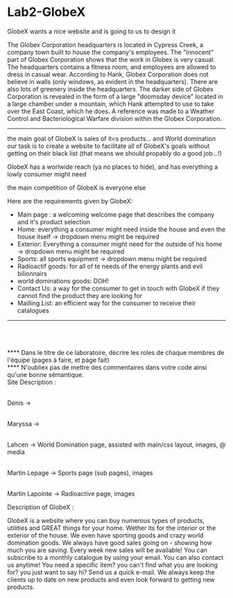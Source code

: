 # Lab2-GlobeX
GlobeX wants a nice website and is going to us to design it


The Globex Corporation headquarters is located in Cypress Creek, a company town built to house the company's employees. The "innocent" part of Globex Corporation shows that the work in Globex is very casual. The headquarters contains a fitness room, and employees are allowed to dress in casual wear. According to Hank, Globex Corporation does not believe in walls (only windows, as evident in the headquarters). There are also lots of greenery inside the headquarters. The darker side of Globex Corporation is revealed in the form of a large "doomsday device" located in a large chamber under a mountain, which Hank attempted to use to take over the East Coast, which he does. A reference was made to a Weather Control and Bacteriological Warfare division within the Globex Corporation.

<hr>

the main goal of GlobeX is sales of it<s products... and World domination
our task is to create a website to facilitate all of GlobeX's goals without getting on their black list (that means we should propably do a good job...!)

GlobeX has a worlwide reach (ya no places to hide), and has everything a lowly consumer might need

the main competition of GlobeX is everyone else

Here are the requirements given by GlobeX:
- Main page : a welcoming welcome page that describes the company and it's product selection
- Home: everything a consumer might need inside the house and even the house itself -> dropdown menu might be required
- Exterior: Everything a consumer might need for the outside of his home -> dropdown menu might be required
- Sports: all sports equipment -> dropdown menu might be required
- Radioactif goods: for all of te needs of the energy plants and evil bilionnairs
- world dominations goods: DOH!
- Contact Us: a way for the consumer to get in touch with GlobeX if they cannot find the product they are looking for
- Mailling List: an efficient way for the consumer to receive their catalogues

<hr>
<br><br><br>
**** Dans le titre de ce laboratoire, décrire les roles de chaque membres de l'équipe (pages à faire, et page fait)<br>
**** N'oubliex pas de mettre des commentaires dans votre code ainsi qu'une bonne sémantique. 
<br>
Site Description :

<br>

<br>Denis ->

<br>Maryssa ->

<br>Lahcen -> World Domination page, assisted with main/css layout, images, @ media

<br>Martin Lepage -> Sports page (sub pages), images

<br>Martin Lapointe -> Radioactive page, images


Description of GlobeX :

GlobeX is a website where you can buy numerous types of products, utilities and GREAT things for your home. Wether its for the interior or the exterior of the house. We even have sporting goods and crazy world domination goods. We always have good sales going on - showing how much you are saving. Every week new sales will be available! You can subscribe to a monthly catalogue by using your email. You can also contact us anytime! You need a specific item? you can't find what you are looking for? you just want to say hi? Send us a quick e-mail. We always keep the clients up to date on new products and even look forward to getting new products.
